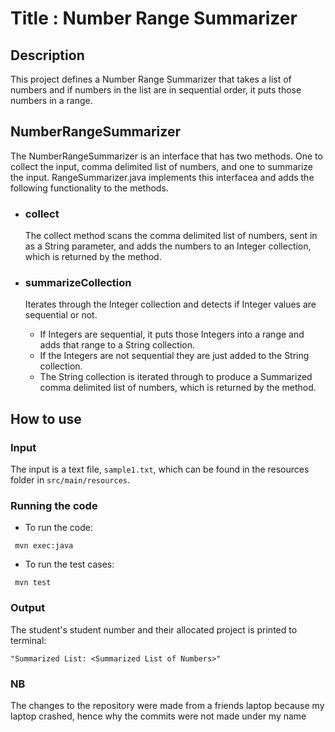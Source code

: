 # Title : Number Range Summarizer

## Description

This project defines a Number Range Summarizer that takes a list of numbers and if numbers in the list are in sequential order, it puts those numbers in a range.

## NumberRangeSummarizer
The NumberRangeSummarizer is an interface that has two methods.
One to collect the input, comma delimited list of numbers, and one to summarize the input. RangeSummarizer.java implements this interfacea and adds the following functionality to the methods.

* ### collect

    The collect method scans the comma delimited list of numbers, sent in as a String parameter, and adds the numbers to an Integer collection, which is returned by the method.

* ### summarizeCollection

    Iterates through the Integer collection and detects if Integer values are sequential or not.
    * If Integers are sequential, it puts those Integers into a range and adds that range to a String collection. 
    * If the Integers are not sequential they are just added 
    to the String collection.
    * The String collection is iterated through to produce a Summarized comma delimited list of numbers, which is returned by the method.


## How to use

### Input 

The input is a text file, `sample1.txt`, which can be found in the resources folder in `src/main/resources`.

### Running the code 

* To run the code:

```
 mvn exec:java
```
* To run the test cases:

```
 mvn test
```


### Output
The student's student number and their allocated project is printed to terminal:

```
"Summarized List: <Summarized List of Numbers>"
```

### NB
The changes to the repository were made from a friends laptop because my laptop crashed, hence why the commits were not made under my name
